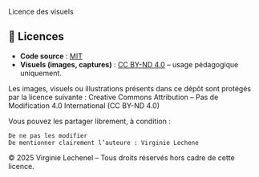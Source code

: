 Licence des visuels

## 🧾 Licences

- **Code source** : [MIT](./LICENSE)
- **Visuels (images, captures)** : [CC BY-ND 4.0](./Licence-visuels.md) – usage pédagogique uniquement.

Les images, visuels ou illustrations présents dans ce dépôt sont protégés par la licence suivante : Creative Commons Attribution – Pas de Modification 4.0 International (CC BY-ND 4.0)

Vous pouvez les partager librement, à condition :

    De ne pas les modifier
    De mentionner clairement l’auteure : Virginie Lechene

© 2025 Virginie Lechenel – Tous droits réservés hors cadre de cette licence.
